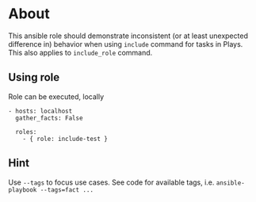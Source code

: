 # About
This ansible role should demonstrate inconsistent (or at least unexpected difference in) behavior when using `include` command for tasks in Plays. This also applies to `include_role` command.

## Using role
Role can be executed, locally

    - hosts: localhost
      gather_facts: False

      roles:
        - { role: include-test }

## Hint
Use `--tags` to focus use cases. See code for available tags, i.e. `ansible-playbook --tags=fact ...`
